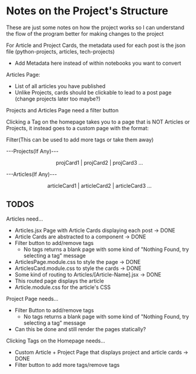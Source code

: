 # Notes on the Project's Structure

These are just some notes on how the project works so I can understand the flow of the program better for making changes to the project

For Article and Project Cards, the metadata used for each post is the json file (python-projects, articles, tech-projects)

- Add Metadata here instead of within notebooks you want to convert

Articles Page:

- List of all articles you have published
- Unlike Projects, cards should be clickable to lead to a post page (change projects later too maybe?)

Projects and Articles Page need a filter button

Clicking a Tag on the homepage takes you to a page that is NOT Articles or Projects, it instead goes to a custom page with the format:

Filter(This can be used to add more tags or take them away)

---Projects(If Any)---

<center>
projCard1 | projCard2 | projCard3 ...
</center>

---Articles(If Any)---

<center>
articleCard1 | articleCard2 | articleCard3 ...
</center>

## TODOS

Articles need...

- Articles.jsx Page with Article Cards displaying each post -> DONE
- Article Cards are abstracted to a component -> DONE
- Filter button to add/remove tags
  - No tags returns a blank page with some kind of "Nothing Found, try selecting a tag" message
- ArticlesPage.module.css to style the page -> DONE
- ArticlesCard.module.css to style the cards -> DONE
- Some kind of routing to Articles/[Article-Name].jsx -> DONE
- This routed page displays the article
- Article.module.css for the article's CSS

Project Page needs...

- Filter Button to add/remove tags
  - No tags returns a blank page with some kind of "Nothing Found, try selecting a tag" message
- Can this be done and still render the pages statically?

Clicking Tags on the Homepage needs...

- Custom Article + Project Page that displays project and article cards -> DONE
- Filter button to add more tags/remove tags